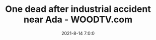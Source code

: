 ---
"title": "One dead after industrial accident near Ada - WOODTV.com"
"date": "2021-8-14 7:0:0"
"feed_name": "GOOGLENEWSINDUSTRIAL"
"feed_website": "https://news.google.com/search?q=industrial%2Bincident&hl=en-US&gl=US&ceid=US:en"
"feed_rss": "https://news.google.com/rss/search?q=industrial%2Bincident&hl=en-US&gl=US&ceid=US:en"
"link": "https://www.woodtv.com/news/kent-county/one-dead-after-industrial-accident-near-ada/"
"file": "_posts/2021-1-1-f66c34d40de9acb2c0b30d1c19a4edc4ac9dddbd.md"
"accident": "1"
"drilling": "1"
---
